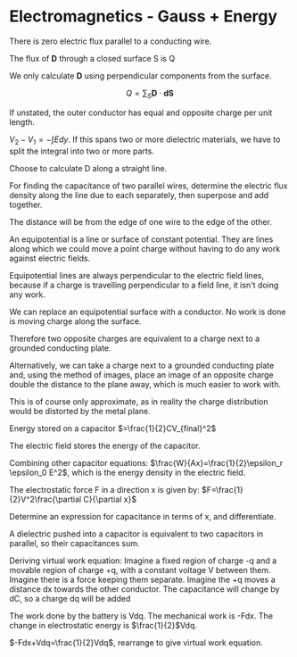 # Electromagnetics - Gauss + Energy

There is zero electric flux parallel to a conducting wire.

The flux of $\textbf{D}$ through a closed surface S is Q

We only calculate $\textbf{D}$ using perpendicular components from the surface.

$$Q=\sum_S \textbf{D}\cdot\textbf{dS}$$

If unstated, the outer conductor has equal and opposite charge per unit length.

$V_2-V_1=-\int E dy$. If this spans two or more dielectric materials, we have to split the integral into two or more parts.

Choose to calculate D along a straight line.

For finding the capacitance of two parallel wires, determine the electric flux density along the line due to each separately, then superpose and add together.

The distance will be from the edge of one wire to the edge of the other.

An equipotential is a line or surface of constant potential. They are lines along which we could move a point charge without having to do any work against electric fields.

Equipotential lines are always perpendicular to the electric field lines, because if a charge is travelling perpendicular to a field line, it isn't doing any work.

We can replace an equipotential surface with a conductor. No work is done is moving charge along the surface.

Therefore two opposite charges are equivalent to a charge next to a grounded conducting plate.

Alternatively, we can take a charge next to a grounded conducting plate and, using the method of images, place an image of an opposite charge double the distance to the plane away, which is much easier to work with.

This is of course only approximate, as in reality the charge distribution would be distorted by the metal plane.

Energy stored on a capacitor $=\frac{1}{2}CV_{final}^2$

The electric field stores the energy of the capacitor.

Combining other capacitor equations: $\frac{W}{Ax}=\frac{1}{2}\epsilon_r \epsilon_0 E^2$, which is the energy density in the electric field.

The electrostatic force F in a direction x is given by: $F=\frac{1}{2}V^2\frac{\partial C}{\partial x}$

Determine an expression for capacitance in terms of x, and differentiate.

A dielectric pushed into a capacitor is equivalent to two capacitors in parallel, so their capacitances sum.

Deriving virtual work equation: Imagine a fixed region of charge -q and a movable region of charge +q, with a constant voltage V between them. Imagine there is a force keeping them separate. Imagine the +q moves a distance dx towards the other conductor. The capacitance will change by dC, so a charge dq will be added

The work done by the battery is Vdq. The mechanical work is -Fdx. The change in electrostatic energy is $\frac{1}{2}$Vdq.

$-Fdx+Vdq=\frac{1}{2}Vdq$, rearrange to give virtual work equation.
